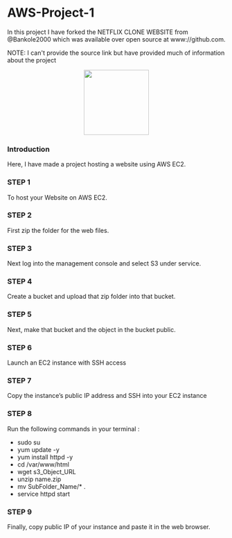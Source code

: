 # AWS-Project-1
In this project I have forked the NETFLIX CLONE WEBSITE from @Bankole2000 which was available over open source at www://github.com.

NOTE: I can't provide the source link but have provided much of information about the project

<div align="center" style="text-align:center; margin:auto;">
<img align="center" src="https://upload.wikimedia.org/wikipedia/commons/thumb/5/5c/AWS_Simple_Icons_AWS_Cloud.svg/2560px-AWS_Simple_Icons_AWS_Cloud.svg.png" width="150"/>
</div>

<h3>Introduction</h3>
Here, I have made a project hosting a website using AWS EC2.

<h3>STEP 1</h3>
To host your Website on AWS EC2.

<h3>STEP 2</h3>
First zip the folder for the web files.

<h3>STEP 3</h3>
Next log into the management console and select S3 under service.

<h3>STEP 4</h3>
Create a bucket and upload that zip folder into that bucket.

<h3>STEP 5</h3>
Next, make that bucket and the object in the bucket public. 

<h3>STEP 6</h3>
Launch an EC2 instance with SSH access

<h3>STEP 7</h3>
Copy the instance’s public IP address and SSH into your EC2 instance 

<h3>STEP 8</h3>
Run the following commands in your terminal :
<ul>
<li> sudo su </li>
<li> yum update -y </li>
<li> yum install httpd -y </li>
<li> cd /var/www/html </li>
<li> wget s3_Object_URL </li>
<li> unzip name.zip </li>
<li> mv SubFolder_Name/* . </li>
<li> service httpd start  </li>
</ul>

<h3>STEP 9</h3>
Finally, copy public IP of your instance and paste it in the web browser.



